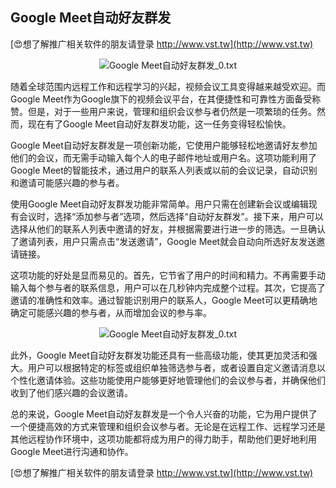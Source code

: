 ## **Google Meet自动好友群发**

[😍想了解推广相关软件的朋友请登录 http://www.vst.tw](http://www.vst.tw)

 <center><img src="https://vst.tw/MP4/tuiguang/png/5.png" alt="Google Meet自动好友群发_0.txt"></center>

随着全球范围内远程工作和远程学习的兴起，视频会议工具变得越来越受欢迎。而Google Meet作为Google旗下的视频会议平台，在其便捷性和可靠性方面备受称赞。但是，对于一些用户来说，管理和组织会议参与者仍然是一项繁琐的任务。然而，现在有了Google Meet自动好友群发功能，这一任务变得轻松愉快。

Google Meet自动好友群发是一项创新功能，它使用户能够轻松地邀请好友参加他们的会议，而无需手动输入每个人的电子邮件地址或用户名。这项功能利用了Google Meet的智能技术，通过用户的联系人列表或以前的会议记录，自动识别和邀请可能感兴趣的参与者。

使用Google Meet自动好友群发功能非常简单。用户只需在创建新会议或编辑现有会议时，选择“添加参与者”选项，然后选择“自动好友群发”。接下来，用户可以选择从他们的联系人列表中邀请的好友，并根据需要进行进一步的筛选。一旦确认了邀请列表，用户只需点击“发送邀请”，Google Meet就会自动向所选好友发送邀请链接。

这项功能的好处是显而易见的。首先，它节省了用户的时间和精力。不再需要手动输入每个参与者的联系信息，用户可以在几秒钟内完成整个过程。其次，它提高了邀请的准确性和效率。通过智能识别用户的联系人，Google Meet可以更精确地确定可能感兴趣的参与者，从而增加会议的参与率。

 <center><img src="https://vst.tw/MP4/tuiguang/png/7.png" alt="Google Meet自动好友群发_0.txt"></center>

此外，Google Meet自动好友群发功能还具有一些高级功能，使其更加灵活和强大。用户可以根据特定的标签或组织单独筛选参与者，或者设置自定义邀请消息以个性化邀请体验。这些功能使用户能够更好地管理他们的会议参与者，并确保他们收到了他们感兴趣的会议邀请。

总的来说，Google Meet自动好友群发是一个令人兴奋的功能，它为用户提供了一个便捷高效的方式来管理和组织会议参与者。无论是在远程工作、远程学习还是其他远程协作环境中，这项功能都将成为用户的得力助手，帮助他们更好地利用Google Meet进行沟通和协作。

[😍想了解推广相关软件的朋友请登录 http://www.vst.tw](http://www.vst.tw)



